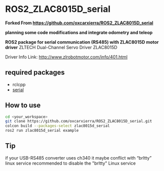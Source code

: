 # ROS2_ZLAC8015D_serial

**Forked From https://github.com/oxcarxierra/ROS2_ZLAC8015D_serial**

**planning some code modifications and integrate odometry and teleop**

**ROS2 package for serial communication (RS485) with ZLAC8015D motor driver**
ZLTECH Dual-Channel Servo Driver ZLAC8015D

Driver Info Link: http://www.zlrobotmotor.com/info/401.html

## required packages

- rclcpp
- [serial](https://github.com/wjwwood/serial)

## How to use

```bash
cd <your_workspace>
git clone https://github.com/oxcarxierra/ROS2_ZLAC8015D_serial.git
colcon build --packages-select zlac8015d_serial
ros2 run zlac8015d_serial example
```

## Tip

if your USB-RS485 converter uses ch340 it maybe conflict with “brltty” linux service
recommended to disable the "brltty" Linux service
